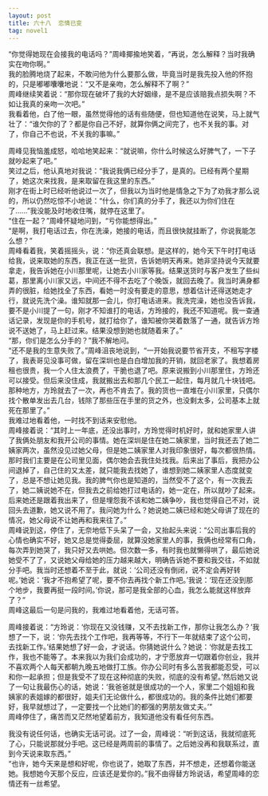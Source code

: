 ```yaml
---
layout: post
title: 六十八  恋情已变
tag: novel1
---
```


“你觉得她现在会接我的电话吗？”周峰揶揄地笑着，“再说，怎么解释？当时我确实在吻你啊。”<br />
我的脸腾地烧了起来，不敢问他为什么要那么做，毕竟当时是我先投入他的怀抱的，只是嘟嘟囔囔地说：“又不是亲吻，怎么解释不了啊？”<br />
周峰继续笑着说：“那你现在破坏了我的大好姻缘，是不是应该赔我点损失啊？不如让我真的亲吻一次吧。”<br />
我看着他，白了他一眼，虽然觉得他的话有些随便，但也知道他在说笑，马上就气壮了：“谁欠你的了？都是你自己不好，就算你俩之间完了，也不关我的事。对了，你自己不也说，不关我的事嘛。”

周峰见我恼羞成怒，哈哈地笑起来：“就说嘛，你什么时候这么好脾气了，一下子就吵起来了吧。”<br />
笑过之后，他认真地对我说：“我说我俩已经分手了，是真的。已经有两个星期了，她这次来找我，是来取留在我这里的东西。”<br />
刚才在街上时已经听他说过一次了，但我以为当时他是情急之下为了劝我才那么说的，所以仍然吃惊不小地说：“什么，你们真的分手了，我还以为你们住在了……”我没能及时地收住嘴，就停在这里了。<br />
“住在一起？”周峰怀疑地问到，“亏你能想得出。”<br />
“是啊，我打电话过去，你在洗澡，她接的电话，而且很快就挂断了，你说我能怎么想？”<br />
周峰看着我，笑着摇摇头，说：“你还真会联想。是这样的，她今天下午时打电话给我，说来取她的东西，我正在送一批货，告诉她明天再来。她非坚持说今天就要拿走，我告诉她在小川那里呢，让她去小川家等我。结果送货时与客户发生了些纠葛，那里离小川家又远，中间还不得不去吃了个晚饭，就回去晚了。我当时满身都弄的很脏，给她找全了东西，看她一时没有要走的意思，想着估计还得送她走才行，就说先洗个澡。谁知就那一会儿，你打电话进来。我洗完澡，她也没告诉我，要不是小川提了一句，刚才不知谁打的电话，方玲接的，我还不知道呢。我一查通话记录，发现是你的手机号，就打给你了，谁知被你哭着数落了一通，就告诉方玲说不送她了，马上赶过来。结果没想到她也就随着来了。”<br />
“那，你们是怎么分手的？”我不解地问。<br />
“还不是我的生意失败了。”周峰沮丧地说到，“一开始我说要节省开支，不租写字楼了，我表哥见没事可做，留在深圳也是白白增加我的开销，就回老家了。我想着房租也很贵，我一个人住太浪费了，干脆也退了吧。原来说搬到小川那里住，方玲还可以接受。但后来没住成，我就搬出去和那几个民工一起住，每月就几十块钱吧。那种地方，方玲就去了一次，再也不肯去了。我的货也一直堆在小川家里，只偶尔找个散单发出去几台，钱除了那些压在手里的货之外，也没剩太多，公司基本上就死在那里了。”<br />
我难过地看着他，一时找不到话来安慰他。<br />
周峰接着说：“其时上一年底，还没出事时，方玲觉得时机好时，就和她家里人讲了我俩处朋友和我开公司的事情。她在深圳是住在她二姨家里，当时我还去了她二姨家两次，虽然没见过她父母，但是她二姨家里人对我印象很好，每次都很热情。那时我们主要是在公司里见面，偶尔她会去我住处找我。后来出了事后，我把办公间退掉了，自己住的又太差，就只能我去找她了，谁想到她二姨家里人态度就变了，总是不想让她见我。我的脾气你也是知道的，当然受不了这个，有一次我去了，她二姨说她不在，但我去之前给她打过电话的，她一定在，所以就吵了起来。后来她还是跟着我出来了，但是埋怨我不该和她二姨争吵，我也觉得自己不对，说回头去道歉，她又说不用了。我问她为什么？她说她二姨已经和她父母讲了现在的情况，她父母说不让她再和我来往了。”<br />
周峰说到这，停住了，无奈地低下头呆了一会，又抬起头来说：“公司出事后我的心情也确实不好，她又总是觉得委屈，就算没她家里人的事，我俩也经常有口角，每次弄到她哭了，我只好又去哄她。但次数一多，有时我也就懒得哄了，最后她说她受不了了，又说她父母给她的压力越来越大，明确告诉她不要和我交往，不如就分手吧。我当时还想着不至于此，就说：‘公司还没有倒闭，说不定会再好转呢。’她说：‘我才不抱希望了呢，要不你去再找个新工作吧。’我说：‘现在还没到那个地步，我要再挺一段时间。’你说，那可是我全部的心血，我怎么能就这样放弃了？”<br />
周峰这最后一句是问我的，我难过地看着他，无话可答。

周峰接着说：“方玲说：‘你现在又没钱赚，又不去找新工作，那你让我怎么办？’我想了一下，说：‘你先去找个工作吧，我再等等，不行下一年就结束了这个公司，去找新工作。’结果她想了好一会，才说话。你猜她说什么？她说：‘你就是去找工作，我也不能等了。本来我以为我们会成功的，才宁愿放弃一切跟着你创业，我并不喜欢两个人每天都朝九晚五地做打工族。你办公司时有多么苦我都能忍受，可以和你一起承担；但是我受不了现在这种彻底的失败，彻底的没有希望。’然后她又说了一句让我最伤心的话，她说：‘我爸爸就是很成功的一个人，家里二个姐姐和我姨家的表姐嫁的都很好，姐夫们无论做什么，都很成功的。我的条件比她们都要好，我早就想过了，一定要找一个比她们的都强的男朋友做丈夫。’”<br />
周峰停住了，痛苦而又茫然地望着前方，我知道他没有看任何东西。

我没有说任何话，也确实无话可说。过了一会，周峰说：“听到这话，我就彻底死了心，只能说那就分手吧。这已经是两周前的事情了。之后她没再和我联系过，直到今天说来取东西。”<br />
“也许，她今天来是想和好呢，你也说了，她取了东西，并不想走，还想着你能送她。我想她今天那个反应，应该还是爱你的。”我不由得替方玲说话，希望周峰的恋情还有一丝希望。
